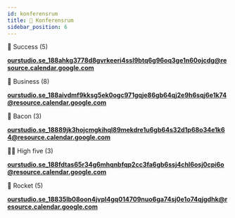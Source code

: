 ```yaml
---
id: konferensrum
title: 🤝 Konferensrum
sidebar_position: 6
---
```


💪 Success (5)

__[ourstudio.se_188ahkg3778d8gvrkeeri4ssl9btq6g96oq3ge1n60ojcdg@resource.calendar.google.com](mailto:ourstudio.se_188ahkg3778d8gvrkeeri4ssl9btq6g96oq3ge1n60ojcdg@resource.calendar.google.com)__

💼 Business (8)

__[ourstudio.se_188aivdmf9kksg5ek0ogc971gqje86gb64qj2e9h6sqj6e1k74@resource.calendar.google.com](mailto:ourstudio.se_188aivdmf9kksg5ek0ogc971gqje86gb64qj2e9h6sqj6e1k74@resource.calendar.google.com)__

🥓 Bacon (3)

__[ourstudio.se_18889jk3hojcmgkihql89mekdre1u6gb64s32d1p68o34e1k64@resource.calendar.google.com](mailto:ourstudio.se_18889jk3hojcmgkihql89mekdre1u6gb64s32d1p68o34e1k64@resource.calendar.google.com)__

🙏🏻 High five (3)

__[ourstudio.se_188fdtas65r34g6mhqnbfqp2cc3fa6gb6ssj4chl6osj0cpi6o@resource.calendar.google.com](mailto:ourstudio.se_188fdtas65r34g6mhqnbfqp2cc3fa6gb6ssj4chl6osj0cpi6o@resource.calendar.google.com)__

🚀 Rocket (5)

__[ourstudio.se_18835lb08oon4jvpl4gq014709nuo6ga74sj0e1o74qjgdhk@resource.calendar.google.com](mailto:ourstudio.se_18835lb08oon4jvpl4gq014709nuo6ga74sj0e1o74qjgdhk@resource.calendar.google.com)__


